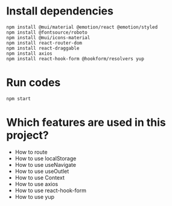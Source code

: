 # Install dependencies

```
npm install @mui/material @emotion/react @emotion/styled
npm install @fontsource/roboto
npm install @mui/icons-material
npm install react-router-dom
npm install react-draggable
npm install axios
npm install react-hook-form @hookform/resolvers yup
```

# Run codes

```
npm start
```

# Which features are used in this project?

- How to route
- How to use localStorage
- How to use useNavigate
- How to use useOutlet
- How to use Context
- How to use axios
- How to use react-hook-form
- How to use yup

